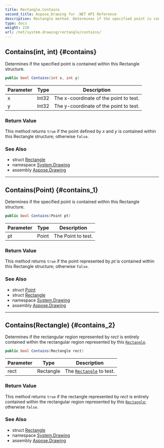 ```yaml
---
title: Rectangle.Contains
second_title: Aspose.Drawing for .NET API Reference
description: Rectangle method. Determines if the specified point is contained within this Rectangle structure
type: docs
weight: 210
url: /net/system.drawing/rectangle/contains/
---
```

## Contains(int, int) {#contains}

Determines if the specified point is contained within this Rectangle structure.

```csharp
public bool Contains(int x, int y)
```

| Parameter | Type | Description |
| --- | --- | --- |
| x | Int32 | The x-coordinate of the point to test. |
| y | Int32 | The y-coordinate of the point to test. |

### Return Value

This method returns `true` if the point defined by *x* and *y* is contained within this Rectangle structure; otherwise `false`.

### See Also

* struct [Rectangle](../)
* namespace [System.Drawing](../../rectangle/)
* assembly [Aspose.Drawing](../../../)

---

## Contains(Point) {#contains_1}

Determines if the specified point is contained within this Rectangle structure.

```csharp
public bool Contains(Point pt)
```

| Parameter | Type | Description |
| --- | --- | --- |
| pt | Point | The Point to test. |

### Return Value

This method returns `true` if the point represented by *pt* is contained within this Rectangle structure; otherwise `false`.

### See Also

* struct [Point](../../point/)
* struct [Rectangle](../)
* namespace [System.Drawing](../../rectangle/)
* assembly [Aspose.Drawing](../../../)

---

## Contains(Rectangle) {#contains_2}

Determines if the rectangular region represented by *rect* is entirely contained within the rectangular region represented by this [`Rectangle`](../).

```csharp
public bool Contains(Rectangle rect)
```

| Parameter | Type | Description |
| --- | --- | --- |
| rect | Rectangle | The [`Rectangle`](../) to test. |

### Return Value

This method returns `true` if the rectangle represented by *rect* is entirely contained within the rectangular region represented by this [`Rectangle`](../); otherwise `false`.

### See Also

* struct [Rectangle](../)
* namespace [System.Drawing](../../rectangle/)
* assembly [Aspose.Drawing](../../../)


